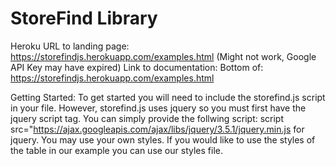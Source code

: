 # StoreFind Library
Heroku URL to landing page: https://storefindjs.herokuapp.com/examples.html (Might not work, Google API Key may have expired)
Link to documentation: Bottom of: https://storefindjs.herokuapp.com/examples.html 

Getting Started:
To get started you will need to include the storefind.js script in your file. However, storefind.js 
uses jquery so you must first have the jquery script tag. You can simply provide the follwing 
script: script src="https://ajax.googleapis.com/ajax/libs/jquery/3.5.1/jquery.min.js for jquery. You
may use your own styles. If you would like to use the styles of the table in our example you can use our styles file.